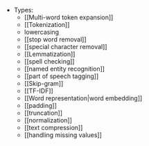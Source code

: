 - Types:
	- [[Multi-word token expansion]]
	- [[Tokenization]]
	- lowercasing
	- [[stop word removal]]
	- [[special character removal]]
	- [[Lemmatization]]
	- [[spell checking]]
	- [[named entity recognition]]
	- [[part of speech tagging]]
	- [[Skip-gram]]
	- [[TF-IDF]]
	- [[Word representation|word embedding]]
	- [[padding]]
	- [[truncation]]
	- [[normalization]]
	- [[text compression]]
	- [[handling missing values]]
